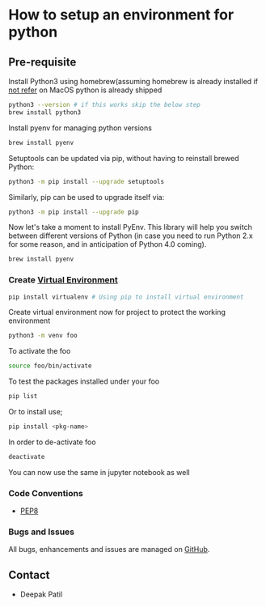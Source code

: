 # How to setup an environment for python

## Pre-requisite

Install Python3 using homebrew(assuming homebrew is already installed if [not refer](https://brew.sh) 
on MacOS python is already shipped

```bash
python3 --version # if this works skip the below step
brew install python3 
```
Install pyenv for managing python versions

```bash
brew install pyenv
```

Setuptools can be updated via pip, without having to reinstall brewed Python:

```bash
python3 -m pip install --upgrade setuptools
```

Similarly, pip can be used to upgrade itself via:

```bash
python3 -m pip install --upgrade pip
```

Now let's take a moment to install PyEnv. This library will help you switch between different versions of Python 
(in case you need to run Python 2.x for some reason, and in anticipation of Python 4.0 coming).
```bash
brew install pyenv
````
### Create [Virtual Environment](https://docs.python.org/3/library/venv.html)

```bash
pip install virtualenv # Using pip to install virtual environment
```
Create virtual environment now for project to protect the working environment

```bash
python3 -m venv foo 
```
To activate the foo
```bash
source foo/bin/activate
```

To test the packages installed under your foo
```bash
pip list
```

Or to install use;
```bash
pip install <pkg-name>
```

In order to de-activate foo

```bash
deactivate
```

You can now use the same in jupyter notebook as well


### Code Conventions

* [PEP8](https://www.python.org/dev/peps/pep-0008)

### Bugs and Issues

All bugs, enhancements and issues are managed on [GitHub](https://github.com/deepakpatil/trapezium/issues).

## Contact

* Deepak Patil
